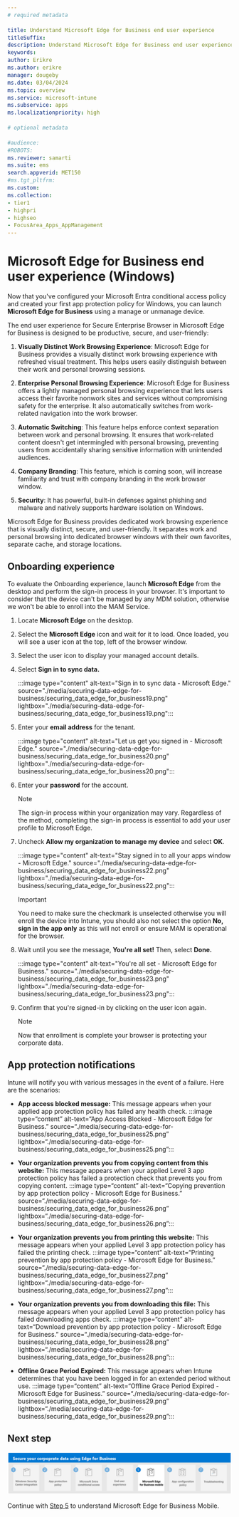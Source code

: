 ```yaml
---
# required metadata

title: Understand Microsoft Edge for Business end user experience 
titleSuffix:
description: Understand Microsoft Edge for Business end user experience.
keywords:
author: Erikre
ms.author: erikre
manager: dougeby
ms.date: 03/04/2024
ms.topic: overview
ms.service: microsoft-intune
ms.subservice: apps
ms.localizationpriority: high

# optional metadata

#audience:
#ROBOTS: 
ms.reviewer: samarti
ms.suite: ems
search.appverid: MET150
#ms.tgt_pltfrm:
ms.custom: 
ms.collection:
- tier1
- highpri
- highseo
- FocusArea_Apps_AppManagement
---
```


# Microsoft Edge for Business end user experience (Windows)

Now that you've configured your Microsoft Entra conditional access policy and created your first app protection policy for Windows, you can launch **Microsoft Edge for Business** using a manage or unmanage device.

The end user experience for Secure Enterprise Browser in Microsoft Edge for Business is designed to be productive, secure, and user-friendly:

1. **Visually Distinct Work Browsing Experience**: Microsoft Edge for Business provides a visually distinct work browsing experience with refreshed visual treatment. This helps users easily distinguish between their work and personal browsing sessions.

2. **Enterprise Personal Browsing Experience**: Microsoft Edge for Business offers a lightly managed personal browsing experience that lets users access their favorite nonwork sites and services without compromising safety for the enterprise. It also automatically switches from work-related navigation into the work browser.

3. **Automatic Switching**: This feature helps enforce context separation between work and personal browsing. It ensures that work-related content doesn't get intermingled with personal browsing, preventing users from accidentally sharing sensitive information with unintended audiences.

4. **Company Branding**: This feature, which is coming soon, will increase familiarity and trust with company branding in the work browser window.

5. **Security**: It has powerful, built-in defenses against phishing and malware and natively supports hardware isolation on Windows.

Microsoft Edge for Business provides dedicated work browsing experience that is visually distinct, secure, and user-friendly. It separates work and personal browsing into dedicated browser windows with their own favorites, separate cache, and storage locations.

## Onboarding experience

To evaluate the Onboarding experience, launch **Microsoft Edge** from the desktop and perform the sign-in process in your browser. It's important to consider that the device can't be managed by any MDM solution, otherwise we won't be able to enroll into the MAM Service.

1. Locate **Microsoft Edge** on the desktop.
2. Select the **Microsoft Edge** icon and wait for it to load. Once loaded, you will see a user icon at the top, left of the browser window.
3. Select the user icon to display your managed account details.
4. Select **Sign in to sync data.**

    :::image type="content" alt-text="Sign in to sync data  -  Microsoft Edge." source="./media/securing-data-edge-for-business/securing_data_edge_for_business19.png" lightbox="./media/securing-data-edge-for-business/securing_data_edge_for_business19.png":::

5. Enter your **email address** for the tenant.

    :::image type="content" alt-text="Let us get you signed in  -  Microsoft Edge." source="./media/securing-data-edge-for-business/securing_data_edge_for_business20.png" lightbox="./media/securing-data-edge-for-business/securing_data_edge_for_business20.png":::

6. Enter your **password** for the account.

	> [!NOTE] 
	> The sign-in process within your organization may vary. Regardless of the method, completing the sign-in process is essential to add your user profile to Microsoft Edge.

7. Uncheck **Allow my organization to manage my device** and select **OK**.

	:::image type="content" alt-text="Stay signed in to all your apps window  -  Microsoft Edge." source="./media/securing-data-edge-for-business/securing_data_edge_for_business22.png" lightbox="./media/securing-data-edge-for-business/securing_data_edge_for_business22.png":::

    > [!IMPORTANT] 
    > You need to make sure the checkmark is unselected otherwise you will enroll the device into Intune, you should also not select the option **No, sign in the app only** as this will not enroll or ensure MAM is operational for the browser.

8. Wait until you see the message, **You're all set!** Then, select **Done.**

	:::image type="content" alt-text="You're all set  -  Microsoft Edge for Business." source="./media/securing-data-edge-for-business/securing_data_edge_for_business23.png" lightbox="./media/securing-data-edge-for-business/securing_data_edge_for_business23.png":::

9. Confirm that you're signed-in by clicking on the user icon again.

	> [!NOTE]
	> Now that enrollment is complete your browser is protecting your corporate data.

## App protection notifications

Intune will notify you with various messages in the event of a failure. Here are the scenarios:

- **App access blocked message:** This message appears when your applied app protection policy has failed any health check.
:::image type=“content” alt-text=“App Access Blocked - Microsoft Edge for Business.” source=“./media/securing-data-edge-for-business/securing_data_edge_for_business25.png” lightbox=“./media/securing-data-edge-for-business/securing_data_edge_for_business25.png”:::

- **Your organization prevents you from copying content from this website:** This message appears when your applied Level 3 app protection policy has failed a protection check that prevents you from copying content.
:::image type=“content” alt-text=“Copying prevention by app protection policy - Microsoft Edge for Business.” source=“./media/securing-data-edge-for-business/securing_data_edge_for_business26.png” lightbox=“./media/securing-data-edge-for-business/securing_data_edge_for_business26.png”:::

- **Your organization prevents you from printing this website:** This message appears when your applied Level 3 app protection policy has failed the printing check.
:::image type=“content” alt-text=“Printing prevention by app protection policy - Microsoft Edge for Business.” source=“./media/securing-data-edge-for-business/securing_data_edge_for_business27.png” lightbox=“./media/securing-data-edge-for-business/securing_data_edge_for_business27.png”:::

- **Your organization prevents you from downloading this file:** This message appears when your applied Level 3 app protection policy has failed downloading apps check.
:::image type=“content” alt-text=“Download prevention by app protection policy - Microsoft Edge for Business.” source=“./media/securing-data-edge-for-business/securing_data_edge_for_business28.png” lightbox=“./media/securing-data-edge-for-business/securing_data_edge_for_business28.png”:::

- **Offline Grace Period Expired:** This message appears when Intune determines that you have been logged in for an extended period without use.
:::image type=“content” alt-text=“Offline Grace Period Expired - Microsoft Edge for Business.” source=“./media/securing-data-edge-for-business/securing_data_edge_for_business29.png” lightbox=“./media/securing-data-edge-for-business/securing_data_edge_for_business29.png”:::

## Next step

[![Step 5 to understand Microsoft Edge for Business Mobile.](./media/securing-data-edge-for-business/securing_data_edge_for_business_steps-05.png)](mamedge-5-edge-mobile.md)

Continue with [Step 5](mamedge-5-edge-mobile.md) to understand Microsoft Edge for Business Mobile.
